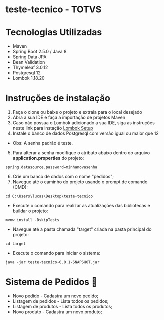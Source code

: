 # teste-tecnico - TOTVS 

# Tecnologias Utilizadas #
- Maven
- Spring Boot 2.5.0 / Java 8
- Spring Data JPA
- Bean Validation
- Thymeleaf 3.0.12
- Postgresql 12
- Lombok 1.18.20

# Instruções de instalação #
1. Faça o clone ou baixe o projeto e extraia para o local desejado
2. Abra a sua IDE e faça a importação de projetos Maven
3. Caso não possua o Lombok adicionado a sua IDE, siga as instruções neste link para instação [Lombok Setup](https://projectlombok.org/setup/eclipse)
4. Instale o banco de dados Postgresql com versão igual ou maior que 12 
- Obs: A senha padrão é teste.
5. Para alterar a senha modifique o atributo abaixo dentro do arquivo <b>application.properties</b> do projeto:
```
spring.datasource.password=minhanovasenha
```
6. Crie um banco de dados com o nome "pedidos";
7. Navegue até o caminho do projeto usando o prompt de comando (CMD):
```
cd C:\Users\lucas\Desktop\teste-tecnico
```
- Execute o comando para realizar as atualizações das bibliotecas e buildar o projeto: 
```
mvnw install -DskipTests
```
- Navegue até a pasta chamada "target" criada na pasta principal do projeto:
```
cd target
```
- Execute o comando para iniciar o sistema: 
```
java -jar teste-tecnico-0.0.1-SNAPSHOT.jar
```

# Sistema de Pedidos :department_store: # 
- Novo pedido - Cadastra um novo pedido;
- Listagem de pedidos - Lista todos os pedidos;
- Listagem de produtos - Lista todos os produtos;
- Novo produto - Cadastra um novo produto;
